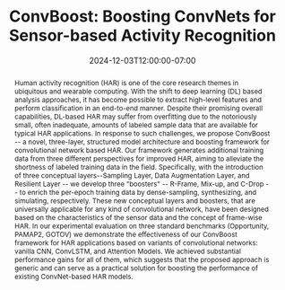 ---
# Documentation: https://wowchemy.com/docs/managing-content/

title: "ConvBoost: Boosting ConvNets for Sensor-based Activity Recognition"
event: EMIL Fall'24 Seminars
event_url:
location: Online (Zoom)
address:
  street:
  city:
  region:
  postcode:
  country:
summary:  This paper proposes a framework to build a more generic ConvNet-Boosting (ConvBoost) framework for mainstream HAR ConvNets.

abstract: "Human activity recognition (HAR) is one of the core research themes in ubiquitous and wearable computing. With the shift to deep learning (DL) based analysis approaches, it has become possible to extract high-level features and perform classification in an end-to-end manner. Despite their promising overall capabilities, DL-based HAR may suffer from overfitting due to the notoriously small, often inadequate, amounts of labeled sample data that are available for typical HAR applications. In response to such challenges, we propose ConvBoost -- a novel, three-layer, structured model architecture and boosting framework for convolutional network based HAR. Our framework generates additional training data from three different perspectives for improved HAR, aiming to alleviate the shortness of labeled training data in the field. Specifically, with the introduction of three conceptual layers--Sampling Layer, Data Augmentation Layer, and Resilient Layer -- we develop three \"boosters\" -- R-Frame, Mix-up, and C-Drop -- to enrich the per-epoch training data by dense-sampling, synthesizing, and simulating, respectively. These new conceptual layers and boosters, that are universally applicable for any kind of convolutional network, have been designed based on the characteristics of the sensor data and the concept of frame-wise HAR. In our experimental evaluation on three standard benchmarks (Opportunity, PAMAP2, GOTOV) we demonstrate the effectiveness of our ConvBoost framework for HAR applications based on variants of convolutional networks: vanilla CNN, ConvLSTM, and Attention Models. We achieved substantial performance gains for all of them, which suggests that the proposed approach is generic and can serve as a practical solution for boosting the performance of existing ConvNet-based HAR models."

# Talk start and end times.
#   End time can optionally be hidden by prefixing the line with `#`.
date: 2024-12-03T12:00:00-07:00
date_end: 2024-12-03T12:30:00-07:00
all_day: false

# Schedule page publish date (NOT event date).
publishDate: 2024-12-03T16:50:20-07:00

authors: [shovito-barua-soumma]
tags: []

# Is this a featured event? (true/false)
featured: false

# Featured image
# To use, add an image named `featured.jpg/png` to your page's folder. 
# Focal points: Smart, Center, TopLeft, Top, TopRight, Left, Right, BottomLeft, Bottom, BottomRight.
image:
  caption: ""
  focal_point: ""
  preview_only: false

# Custom links (optional).
#   Uncomment and edit lines below to show custom links.
# links:
# - name: Follow
#   url: https://twitter.com
#   icon_pack: fab
#   icon: twitter

# Optional filename of your slides within your event's folder or a URL.
url_slides: 8-ConvBoost.pptx

url_code:
url_pdf: "https://arxiv.org/abs/2305.13541"
url_video: "https://www.youtube.com/watch?v=XMIgVTDSUtk"

# Markdown Slides (optional).
#   Associate this event with Markdown slides.
#   Simply enter your slide deck's filename without extension.
#   E.g. `slides = "example-slides"` references `content/slides/example-slides.md`.
#   Otherwise, set `slides = ""`.
slides: ""

# Projects (optional).
#   Associate this post with one or more of your projects.
#   Simply enter your project's folder or file name without extension.
#   E.g. `projects = ["internal-project"]` references `content/project/deep-learning/index.md`.
#   Otherwise, set `projects = []`.
projects: []
---